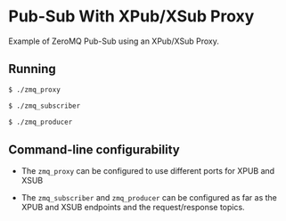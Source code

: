 # Pub-Sub With XPub/XSub Proxy

Example of ZeroMQ Pub-Sub using an XPub/XSub Proxy.

## Running

```bash
$ ./zmq_proxy

$ ./zmq_subscriber

$ ./zmq_producer
```

## Command-line configurability
- The `zmq_proxy` can be configured to use different ports for XPUB and XSUB

- The `zmq_subscriber` and `zmq_producer` can be configured as far as the XPUB and XSUB endpoints and the request/response topics.